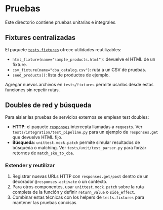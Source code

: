 # Pruebas

Este directorio contiene pruebas unitarias e integrales.

## Fixtures centralizadas

El paquete [`tests.fixtures`](./fixtures) ofrece utilidades reutilizables:

- `html_fixture(name="sample_products.html")`: devuelve el HTML de un fixture.
- `csv_fixture(name="cba_catalog.csv")`: ruta a un CSV de pruebas.
- `seed_products()`: lista de productos de ejemplo.

Agregar nuevos archivos en `tests/fixtures` permite usarlos desde estas funciones sin repetir rutas.

## Doubles de red y búsqueda

Para aislar las pruebas de servicios externos se emplean test doubles:

- **HTTP**: el paquete [`responses`](https://github.com/getsentry/responses) intercepta llamadas a `requests`. Ver `tests/integration/test_pipeline.py` para un ejemplo de `responses.get` que devuelve HTML fijo.
- **Búsqueda**: `unittest.mock.patch` permite simular resultados de búsqueda o matching. Ver `tests/unit/test_parser.py` para forzar retornos de `match_sku_to_cba`.

### Extender y reutilizar

1. Registrar nuevas URLs HTTP con `responses.get/post` dentro de un decorador `@responses.activate` o un contexto.
2. Para otros componentes, usar `unittest.mock.patch` sobre la ruta completa de la función y definir `return_value` o `side_effect`.
3. Combinar estas técnicas con los helpers de `tests.fixtures` para mantener las pruebas concisas.
